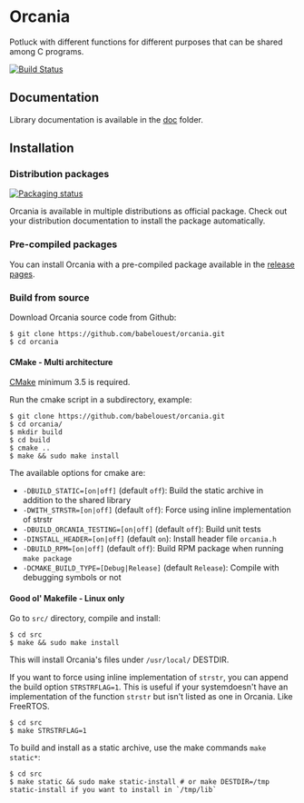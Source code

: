 # Orcania

Potluck with different functions for different purposes that can be shared among C programs.

[![Build Status](https://travis-ci.com/babelouest/orcania.svg?branch=master)](https://travis-ci.com/babelouest/orcania)

## Documentation

Library documentation is available in the [doc](doc/html/) folder.

## Installation

### Distribution packages

[![Packaging status](https://repology.org/badge/vertical-allrepos/orcania.svg)](https://repology.org/metapackage/orcania)

Orcania is available in multiple distributions as official package. Check out your distribution documentation to install the package automatically.

### Pre-compiled packages

You can install Orcania with a pre-compiled package available in the [release pages](https://github.com/babelouest/orcania/releases/latest/).

### Build from source

Download Orcania source code from Github:

```shell
$ git clone https://github.com/babelouest/orcania.git
$ cd orcania
```

#### CMake - Multi architecture

[CMake](https://cmake.org/download/) minimum 3.5 is required.

Run the cmake script in a subdirectory, example:

```shell
$ git clone https://github.com/babelouest/orcania.git
$ cd orcania/
$ mkdir build
$ cd build
$ cmake ..
$ make && sudo make install
```

The available options for cmake are:
- `-DBUILD_STATIC=[on|off]` (default `off`): Build the static archive in addition to the shared library
- `-DWITH_STRSTR=[on|off]` (default `off`): Force using inline implementation of strstr
- `-DBUILD_ORCANIA_TESTING=[on|off]` (default `off`): Build unit tests
- `-DINSTALL_HEADER=[on|off]` (default `on`): Install header file `orcania.h`
- `-DBUILD_RPM=[on|off]` (default `off`): Build RPM package when running `make package`
- `-DCMAKE_BUILD_TYPE=[Debug|Release]` (default `Release`): Compile with debugging symbols or not

#### Good ol' Makefile - Linux only

Go to `src/` directory, compile and install:

```shell
$ cd src
$ make && sudo make install
```

This will install Orcania's files under `/usr/local/` DESTDIR.

If you want to force using inline implementation of `strstr`, you can append the build option `STRSTRFLAG=1`. This is useful if your systemdoesn't have an implementation of the function `strstr` but isn't listed as one in Orcania. Like FreeRTOS.

```
$ cd src
$ make STRSTRFLAG=1
```

To build and install as a static archive, use the make commands `make static*`:

```shell
$ cd src
$ make static && sudo make static-install # or make DESTDIR=/tmp static-install if you want to install in `/tmp/lib`
```
